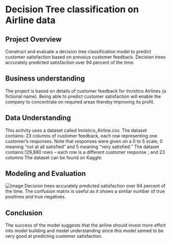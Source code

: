 # Decision Tree classification on Airline data
##  Project Overview
Construct and evaluate a decision tree classification model to predict customer satisfaction based on prevoius customer feedback. Decision trees accurately predicted satisfaction over 94 percent of the time. 
## Business understanding
The project is based on details of customer feedback for Invistico Airlines (a fictional name). Being able to predict customer satisfaction will enable the company to concentrate on required areas thereby improving its profit.
## Data Understanding
This activity uses a dataset called Invistico_Airline.csv. The dataset contains: 23 columns of customer feedback, each row representing one customer’s responses. Note that responses were given on a 0 to 5 scale, 0 meaning “not at all satisfied” and 5 meaning “very satisfied.” The dataset contains:129,880 rows – each row is a different customer response ; and 23 columns
The dataset can be found on Kaggle.
## Modeling and Evaluation
![image](https://github.com/Anisha-kk/Machine-Learning---Supervised-Learning/assets/152973245/bb96c968-135e-4580-a603-744cc3108dc3)
Decision trees accurately predicted satisfaction over 94 percent of the time. The confusion matrix is useful as it shows a similar number of true positives and true negatives.
## Conclusion
The success of the model suggests that the airline should invest more effort into model building and model understanding since this model semed to be very good at predicting customer satisfaction.
